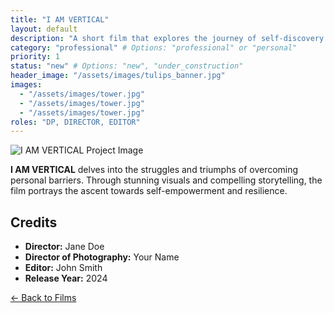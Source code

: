```yaml
---
title: "I AM VERTICAL"
layout: default
description: "A short film that explores the journey of self-discovery through the vibrant imagery of blooming tulips."
category: "professional" # Options: "professional" or "personal"
priority: 1
status: "new" # Options: "new", "under_construction"
header_image: "/assets/images/tulips_banner.jpg"
images:
  - "/assets/images/tower.jpg"
  - "/assets/images/tower.jpg"
  - "/assets/images/tower.jpg"
roles: "DP, DIRECTOR, EDITOR"
---
```

  
![I AM VERTICAL Project Image](/assets/images/i-am-vertical1.jpg)

**I AM VERTICAL** delves into the struggles and triumphs of overcoming personal barriers. Through stunning visuals and compelling storytelling, the film portrays the ascent towards self-empowerment and resilience.

## Credits

- **Director:** Jane Doe
- **Director of Photography:** Your Name
- **Editor:** John Smith
- **Release Year:** 2024

[← Back to Films](/films/)
